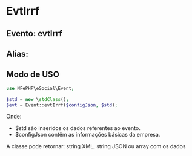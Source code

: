 # EvtIrrf

## Evento: evtIrrf

## Alias: 


## Modo de USO

```php
use NFePHP\eSocial\Event;

$std = new \stdClass();
$evt = Event::evtIrrf($configJson, $std);
```

Onde:
- $std são inseridos os dados referentes ao evento.
- $configJson contêm as informações básicas da empresa.

A classe pode retornar: string XML, string JSON ou array com os dados

